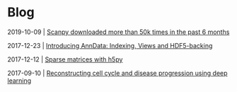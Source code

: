 # Blog

2019-10-09 | [Scanpy downloaded more than 50k times in the past 6 months](/blog/2019-10-09-scanpy-usage/)

2017-12-23 | [Introducing AnnData: Indexing, Views and HDF5-backing](/blog/2017-12-23-anndata-indexing-views-HDF5-backing/)

2017-12-12 | [Sparse matrices with h5py](/blog/2017-12-12-sparse-matrices-with-h5py/)

2017-09-10 | [Reconstructing cell cycle and disease progression using deep learning](/blog/2017-09-10-deepflow/)
